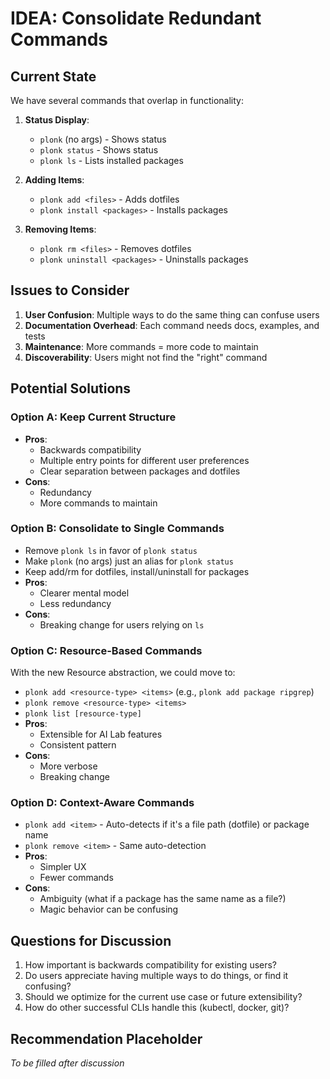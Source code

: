 # IDEA: Consolidate Redundant Commands

## Current State

We have several commands that overlap in functionality:

1. **Status Display**:
   - `plonk` (no args) - Shows status
   - `plonk status` - Shows status
   - `plonk ls` - Lists installed packages

2. **Adding Items**:
   - `plonk add <files>` - Adds dotfiles
   - `plonk install <packages>` - Installs packages

3. **Removing Items**:
   - `plonk rm <files>` - Removes dotfiles
   - `plonk uninstall <packages>` - Uninstalls packages

## Issues to Consider

1. **User Confusion**: Multiple ways to do the same thing can confuse users
2. **Documentation Overhead**: Each command needs docs, examples, and tests
3. **Maintenance**: More commands = more code to maintain
4. **Discoverability**: Users might not find the "right" command

## Potential Solutions

### Option A: Keep Current Structure
- **Pros**:
  - Backwards compatibility
  - Multiple entry points for different user preferences
  - Clear separation between packages and dotfiles
- **Cons**:
  - Redundancy
  - More commands to maintain

### Option B: Consolidate to Single Commands
- Remove `plonk ls` in favor of `plonk status`
- Make `plonk` (no args) just an alias for `plonk status`
- Keep add/rm for dotfiles, install/uninstall for packages
- **Pros**:
  - Clearer mental model
  - Less redundancy
- **Cons**:
  - Breaking change for users relying on `ls`

### Option C: Resource-Based Commands
With the new Resource abstraction, we could move to:
- `plonk add <resource-type> <items>` (e.g., `plonk add package ripgrep`)
- `plonk remove <resource-type> <items>`
- `plonk list [resource-type]`
- **Pros**:
  - Extensible for AI Lab features
  - Consistent pattern
- **Cons**:
  - More verbose
  - Breaking change

### Option D: Context-Aware Commands
- `plonk add <item>` - Auto-detects if it's a file path (dotfile) or package name
- `plonk remove <item>` - Same auto-detection
- **Pros**:
  - Simpler UX
  - Fewer commands
- **Cons**:
  - Ambiguity (what if a package has the same name as a file?)
  - Magic behavior can be confusing

## Questions for Discussion

1. How important is backwards compatibility for existing users?
2. Do users appreciate having multiple ways to do things, or find it confusing?
3. Should we optimize for the current use case or future extensibility?
4. How do other successful CLIs handle this (kubectl, docker, git)?

## Recommendation Placeholder

_To be filled after discussion_
